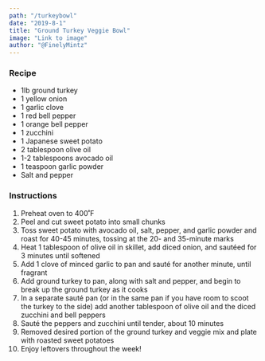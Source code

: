 ```yaml
---
path: "/turkeybowl"
date: "2019-8-1"
title: "Ground Turkey Veggie Bowl" 
image: "Link to image"
author: "@FinelyMintz"
---
```


### Recipe 

*	1lb ground turkey
*	1 yellow onion
*	1 garlic clove
*	1 red bell pepper
*	1 orange bell pepper
*	1 zucchini
*	1 Japanese sweet potato
*	2 tablespoon olive oil
*	1-2 tablespoons avocado oil
*	1 teaspoon garlic powder
*	Salt and pepper


### Instructions 

1.	Preheat oven to 400˚F
2.	Peel and cut sweet potato into small chunks
3.	Toss sweet potato with avocado oil, salt, pepper, and garlic powder and roast for 40-45 minutes, tossing at the 20- and 35-minute marks 
4.	Heat 1 tablespoon of olive oil in skillet, add diced onion, and sautéed for 3 minutes until softened
5.	Add 1 clove of minced garlic to pan and sauté for another minute, until fragrant
6.	Add ground turkey to pan, along with salt and pepper, and begin to break up the ground turkey as it cooks
7.	In a separate sauté pan (or in the same pan if you have room to scoot the turkey to the side) add another tablespoon of olive oil and the diced zucchini and bell peppers
8.	Sauté the peppers and zucchini until tender, about 10 minutes
9.	Removed desired portion of the ground turkey and veggie mix and plate with roasted sweet potatoes
10.	Enjoy leftovers throughout the week! 
